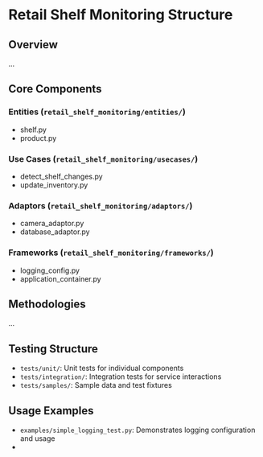 # Retail Shelf Monitoring Structure

## Overview
...


## Core Components

### Entities (`retail_shelf_monitoring/entities/`)
- shelf.py
- product.py

### Use Cases (`retail_shelf_monitoring/usecases/`)
- detect_shelf_changes.py
- update_inventory.py

### Adaptors (`retail_shelf_monitoring/adaptors/`)
- camera_adaptor.py
- database_adaptor.py

### Frameworks (`retail_shelf_monitoring/frameworks/`)
- logging_config.py
- application_container.py

## Methodologies
...


## Testing Structure
- `tests/unit/`: Unit tests for individual components
- `tests/integration/`: Integration tests for service interactions
- `tests/samples/`: Sample data and test fixtures

## Usage Examples
- `examples/simple_logging_test.py`: Demonstrates logging configuration and usage
- 

